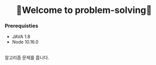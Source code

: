 <h1 align="center">🌈Welcome to problem-solving🦄</h1>

### Prerequisties
- JAVA 1.8 
- Node 10.16.0  
  
  
<br>
알고리즘 문제를 풉니다.